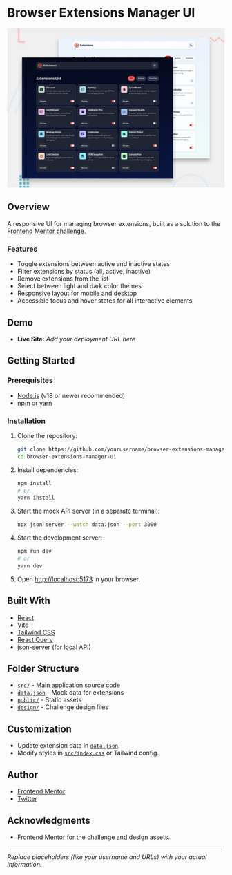 # Browser Extensions Manager UI

![Design preview for the Browser extensions manager UI coding challenge](./preview.jpg)

## Overview

A responsive UI for managing browser extensions, built as a solution to the
 [Frontend Mentor challenge](https://www.frontendmentor.io/challenges/browser-extension-manager-ui-yNZnOfsMAp).

### Features

- Toggle extensions between active and inactive states
- Filter extensions by status (all, active, inactive)
- Remove extensions from the list
- Select between light and dark color themes
- Responsive layout for mobile and desktop
- Accessible focus and hover states for all interactive elements

## Demo

- **Live Site:** _Add your deployment URL here_

## Getting Started

### Prerequisites

- [Node.js](https://nodejs.org/) (v18 or newer recommended)
- [npm](https://www.npmjs.com/) or [yarn](https://yarnpkg.com/)

### Installation

1. Clone the repository:
   ```sh
   git clone https://github.com/yourusername/browser-extensions-manager-ui.git
   cd browser-extensions-manager-ui
   ```

2. Install dependencies:
   ```sh
   npm install
   # or
   yarn install
   ```

3. Start the mock API server (in a separate terminal):
   ```sh
   npx json-server --watch data.json --port 3000
   ```

4. Start the development server:
   ```sh
   npm run dev
   # or
   yarn dev
   ```

5. Open [http://localhost:5173](http://localhost:5173) in your browser.

## Built With

- [React](https://react.dev/)
- [Vite](https://vitejs.dev/)
- [Tailwind CSS](https://tailwindcss.com/)
- [React Query](https://tanstack.com/query/latest)
- [json-server](https://github.com/typicode/json-server) (for local API)

## Folder Structure

- [`src/`](src/) - Main application source code
- [`data.json`](data.json) - Mock data for extensions
- [`public/`](public/) - Static assets
- [`design/`](design/) - Challenge design files

## Customization

- Update extension data in [`data.json`](data.json).
- Modify styles in [`src/index.css`](src/index.css) or Tailwind config.

## Author

<!-- - [Your Name](https://your-site.com) -->
- [Frontend Mentor](https://www.frontendmentor.io/profile/yourusername)
- [Twitter](https://twitter.com/yourusername)

## Acknowledgments

- [Frontend Mentor](https://www.frontendmentor.io/) for the challenge and design assets.

---

_Replace placeholders (like your username and URLs) with your actual information._